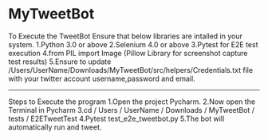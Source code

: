 # MyTweetBot
To Execute the TweetBot Ensure that below libraries are intalled in your system.
1.Python 3.0 or above
2.Selenium 4.0 or above
3.Pytest for E2E test execution
4.from PIL import Image (Pillow Library for screenshot capture test results)
5.Ensure to update /Users/UserName/Downloads/MyTweetBot/src/helpers/Credentials.txt file with your twitter account username,password and email.
___________________
Steps to Execute the program
1.Open the project Pycharm.
2.Now open the Terminal in Pycharm
3.cd / Users / UserName / Downloads / MyTweetBot / tests / E2ETweetTest 
4.Pytest test_e2e_tweetbot.py
5.The bot will automatically run and tweet.
